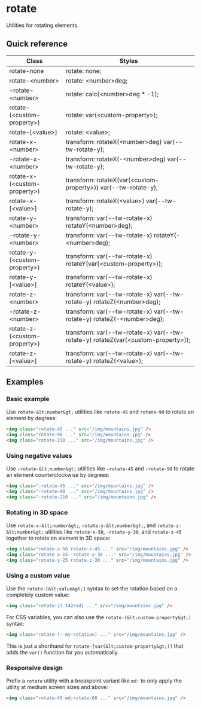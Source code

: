# rotate

Utilities for rotating elements.



## Quick reference

| Class | Styles |
|---|---|
| rotate-none | rotate: none; |
| rotate-&lt;number&gt; | rotate: &lt;number&gt;deg; |
| -rotate-&lt;number&gt; | rotate: calc(&lt;number&gt;deg * -1); |
| rotate-(&lt;custom-property&gt;) | rotate: var(&lt;custom-property&gt;); |
| rotate-[&lt;value&gt;] | rotate: &lt;value&gt;; |
| rotate-x-&lt;number&gt; | transform: rotateX(&lt;number&gt;deg) var(--tw-rotate-y); |
| -rotate-x-&lt;number&gt; | transform: rotateX(-&lt;number&gt;deg) var(--tw-rotate-y); |
| rotate-x-(&lt;custom-property&gt;) | transform: rotateX(var(&lt;custom-property&gt;)) var(--tw-rotate-y); |
| rotate-x-[&lt;value&gt;] | transform: rotateX(&lt;value&gt;) var(--tw-rotate-y); |
| rotate-y-&lt;number&gt; | transform: var(--tw-rotate-x) rotateY(&lt;number&gt;deg); |
| -rotate-y-&lt;number&gt; | transform: var(--tw-rotate-x) rotateY(-&lt;number&gt;deg); |
| rotate-y-(&lt;custom-property&gt;) | transform: var(--tw-rotate-x) rotateY(var(&lt;custom-property&gt;)); |
| rotate-y-[&lt;value&gt;] | transform: var(--tw-rotate-x) rotateY(&lt;value&gt;); |
| rotate-z-&lt;number&gt; | transform: var(--tw-rotate-x) var(--tw-rotate-y) rotateZ(&lt;number&gt;deg); |
| -rotate-z-&lt;number&gt; | transform: var(--tw-rotate-x) var(--tw-rotate-y) rotateZ(-&lt;number&gt;deg); |
| rotate-z-(&lt;custom-property&gt;) | transform: var(--tw-rotate-x) var(--tw-rotate-y) rotateZ(var(&lt;custom-property&gt;)); |
| rotate-z-[&lt;value&gt;] | transform: var(--tw-rotate-x) var(--tw-rotate-y) rotateZ(&lt;value&gt;); |

## Examples

### Basic example

Use `rotate-&lt;number&gt;` utilities like `rotate-45` and `rotate-90` to rotate an element by degrees:

```html
<img class="rotate-45 ..." src="/img/mountains.jpg" />
<img class="rotate-90 ..." src="/img/mountains.jpg" />
<img class="rotate-210 ..." src="/img/mountains.jpg" />
```

### Using negative values

Use `-rotate-&lt;number&gt;` utilities like `-rotate-45` and `-rotate-90` to rotate an element counterclockwise by degrees:

```html
<img class="-rotate-45 ..." src="/img/mountains.jpg" />
<img class="-rotate-90 ..." src="/img/mountains.jpg" />
<img class="-rotate-210 ..." src="/img/mountains.jpg" />
```

### Rotating in 3D space

Use `rotate-x-&lt;number&gt;`, `rotate-y-&lt;number&gt;`, and `rotate-z-&lt;number&gt;` utilities like `rotate-x-50`, `-rotate-y-30`, and `rotate-z-45` together to rotate an element in 3D space:

```html
<img class="rotate-x-50 rotate-z-45 ..." src="/img/mountains.jpg" />
<img class="rotate-x-15 -rotate-y-30 ..." src="/img/mountains.jpg" />
<img class="rotate-y-25 rotate-z-30 ..." src="/img/mountains.jpg" />
```

### Using a custom value

Use the `rotate-[&lt;value&gt;]` syntax to set the rotation based on a completely custom value:

```html
<img class="rotate-[3.142rad] ..." src="/img/mountains.jpg" />
```

For CSS variables, you can also use the `rotate-(&lt;custom-property&gt;)` syntax:

```html
<img class="rotate-(--my-rotation) ..." src="/img/mountains.jpg" />
```

This is just a shorthand for `rotate-[var(&lt;custom-property&gt;)]` that adds the `var()` function for you automatically.

### Responsive design

Prefix a `rotate` utility with a breakpoint variant like `md:` to only apply the utility at medium screen sizes and above:

```html
<img class="rotate-45 md:rotate-60 ..." src="/img/mountains.jpg" />
```

